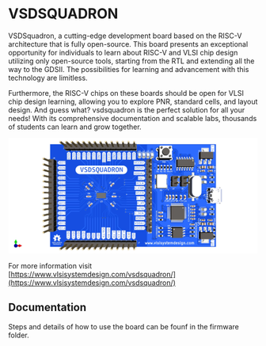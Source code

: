 # VSDSQUADRON

VSDSquadron, a cutting-edge development board based on the RISC-V architecture that is fully open-source. This board presents an exceptional opportunity for individuals to learn about RISC-V and VLSI chip design utilizing only open-source tools, starting from the RTL and extending all the way to the GDSII. The possibilities for learning and advancement with this technology are limitless.

Furthermore, the RISC-V chips on these boards should be open for VLSI chip design learning, allowing you to explore PNR, standard cells, and layout design. And guess what? vsdsquadron is the perfect solution for all your needs! With its comprehensive documentation and scalable labs, thousands of students can learn and grow together.

![top](Resources/squadron-02_TOP.jpg)

For more information visit [https://www.vlsisystemdesign.com/vsdsquadron/](https://www.vlsisystemdesign.com/vsdsquadron/)

## Documentation

Steps and details of how to use the board can be founf in the firmware folder.
